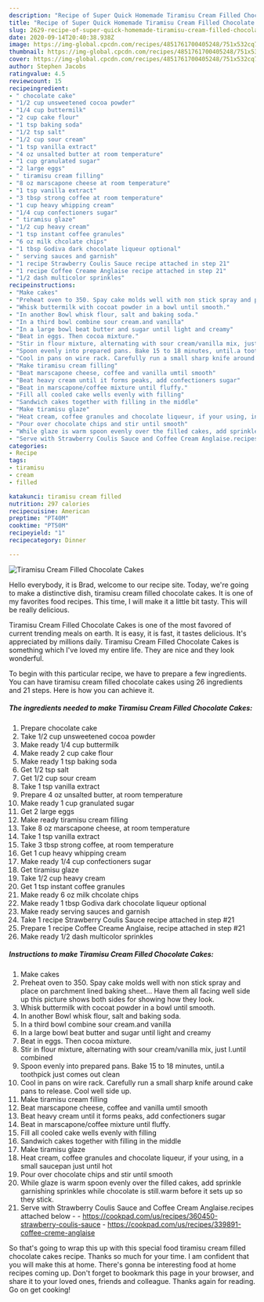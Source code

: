 ```yaml
---
description: "Recipe of Super Quick Homemade Tiramisu Cream Filled Chocolate Cakes"
title: "Recipe of Super Quick Homemade Tiramisu Cream Filled Chocolate Cakes"
slug: 2629-recipe-of-super-quick-homemade-tiramisu-cream-filled-chocolate-cakes
date: 2020-09-14T20:40:38.938Z
image: https://img-global.cpcdn.com/recipes/4851761700405248/751x532cq70/tiramisu-cream-filled-chocolate-cakes-recipe-main-photo.jpg
thumbnail: https://img-global.cpcdn.com/recipes/4851761700405248/751x532cq70/tiramisu-cream-filled-chocolate-cakes-recipe-main-photo.jpg
cover: https://img-global.cpcdn.com/recipes/4851761700405248/751x532cq70/tiramisu-cream-filled-chocolate-cakes-recipe-main-photo.jpg
author: Stephen Jacobs
ratingvalue: 4.5
reviewcount: 15
recipeingredient:
- " chocolate cake"
- "1/2 cup unsweetened cocoa powder"
- "1/4 cup buttermilk"
- "2 cup cake flour"
- "1 tsp baking soda"
- "1/2 tsp salt"
- "1/2 cup sour cream"
- "1 tsp vanilla extract"
- "4 oz unsalted butter at room temperature"
- "1 cup granulated sugar"
- "2 large eggs"
- " tiramisu cream filling"
- "8 oz marscapone cheese at room temperature"
- "1 tsp vanilla extract"
- "3 tbsp strong coffee at room temperature"
- "1 cup heavy whipping cream"
- "1/4 cup confectioners sugar"
- " tiramisu glaze"
- "1/2 cup heavy cream"
- "1 tsp instant coffee granules"
- "6 oz milk chcolate chips"
- "1 tbsp Godiva dark chocolate liqueur optional"
- " serving sauces and garnish"
- "1 recipe Strawberry Coulis Sauce recipe attached in step 21"
- "1 recipe Coffee Creame Anglaise recipe attached in step 21"
- "1/2 dash multicolor sprinkles"
recipeinstructions:
- "Make cakes"
- "Preheat oven to 350. Spay cake molds well with non stick spray and place on parchment lined baking sheet... Have them all facing well side up this picture shows both sides for showing how they look."
- "Whisk buttermilk with cocoat powder in a bowl until smooth."
- "In another Bowl whisk flour, salt and baking soda."
- "In a third bowl combine sour cream.and vanilla"
- "In a large bowl beat butter and sugar until light and creamy"
- "Beat in eggs. Then cocoa mixture."
- "Stir in flour mixture, alternating with sour cream/vanilla mix, just I.until combined"
- "Spoon evenly into prepared pans. Bake 15 to 18 minutes, until.a toothpick just comes out clean"
- "Cool in pans on wire rack. Carefully run a small sharp knife around cake pans to release. Cool well side up."
- "Make tiramisu cream filling"
- "Beat marscapone cheese, coffee and vanilla umtil smooth"
- "Beat heavy cream until it forms peaks, add confectioners sugar"
- "Beat in marscapone/coffee mixture until fluffy."
- "Fill all cooled cake wells evenly with filling"
- "Sandwich cakes together with filling in the middle"
- "Make tiramisu glaze"
- "Heat cream, coffee granules and chocolate liqueur, if your using, in a small saucepan just until hot"
- "Pour over chocolate chips and stir until smooth"
- "While glaze is warm spoon evenly over the filled cakes, add sprinkle garnishing sprinkles while chocolate is still.warm before it sets up so they stick."
- "Serve with Strawberry Coulis Sauce and Coffee Cream Anglaise.recipes attached below  https://cookpad.com/us/recipes/360450-strawberry-coulis-sauce https://cookpad.com/us/recipes/339891-coffee-creme-anglaise"
categories:
- Recipe
tags:
- tiramisu
- cream
- filled

katakunci: tiramisu cream filled 
nutrition: 297 calories
recipecuisine: American
preptime: "PT40M"
cooktime: "PT50M"
recipeyield: "1"
recipecategory: Dinner

---
```



![Tiramisu Cream Filled Chocolate Cakes](https://img-global.cpcdn.com/recipes/4851761700405248/751x532cq70/tiramisu-cream-filled-chocolate-cakes-recipe-main-photo.jpg)

Hello everybody, it is Brad, welcome to our recipe site. Today, we're going to make a distinctive dish, tiramisu cream filled chocolate cakes. It is one of my favorites food recipes. This time, I will make it a little bit tasty. This will be really delicious.



Tiramisu Cream Filled Chocolate Cakes is one of the most favored of current trending meals on earth. It is easy, it is fast, it tastes delicious. It's appreciated by millions daily. Tiramisu Cream Filled Chocolate Cakes is something which I've loved my entire life. They are nice and they look wonderful.


To begin with this particular recipe, we have to prepare a few ingredients. You can have tiramisu cream filled chocolate cakes using 26 ingredients and 21 steps. Here is how you can achieve it.

<!--inarticleads1-->

##### The ingredients needed to make Tiramisu Cream Filled Chocolate Cakes:

1. Prepare  chocolate cake
1. Take 1/2 cup unsweetened cocoa powder
1. Make ready 1/4 cup buttermilk
1. Make ready 2 cup cake flour
1. Make ready 1 tsp baking soda
1. Get 1/2 tsp salt
1. Get 1/2 cup sour cream
1. Take 1 tsp vanilla extract
1. Prepare 4 oz unsalted butter, at room temperature
1. Make ready 1 cup granulated sugar
1. Get 2 large eggs
1. Make ready  tiramisu cream filling
1. Take 8 oz marscapone cheese, at room temperature
1. Take 1 tsp vanilla extract
1. Take 3 tbsp strong coffee, at room temperature
1. Get 1 cup heavy whipping cream
1. Make ready 1/4 cup confectioners sugar
1. Get  tiramisu glaze
1. Take 1/2 cup heavy cream
1. Get 1 tsp instant coffee granules
1. Make ready 6 oz milk chcolate chips
1. Make ready 1 tbsp Godiva dark chocolate liqueur optional
1. Make ready  serving sauces and garnish
1. Take 1 recipe Strawberry Coulis Sauce recipe attached in step #21
1. Prepare 1 recipe Coffee Creame Anglaise, recipe attached in step #21
1. Make ready 1/2 dash multicolor sprinkles




<!--inarticleads2-->

##### Instructions to make Tiramisu Cream Filled Chocolate Cakes:

1. Make cakes
1. Preheat oven to 350. Spay cake molds well with non stick spray and place on parchment lined baking sheet... Have them all facing well side up this picture shows both sides for showing how they look.
1. Whisk buttermilk with cocoat powder in a bowl until smooth.
1. In another Bowl whisk flour, salt and baking soda.
1. In a third bowl combine sour cream.and vanilla
1. In a large bowl beat butter and sugar until light and creamy
1. Beat in eggs. Then cocoa mixture.
1. Stir in flour mixture, alternating with sour cream/vanilla mix, just I.until combined
1. Spoon evenly into prepared pans. Bake 15 to 18 minutes, until.a toothpick just comes out clean
1. Cool in pans on wire rack. Carefully run a small sharp knife around cake pans to release. Cool well side up.
1. Make tiramisu cream filling
1. Beat marscapone cheese, coffee and vanilla umtil smooth
1. Beat heavy cream until it forms peaks, add confectioners sugar
1. Beat in marscapone/coffee mixture until fluffy.
1. Fill all cooled cake wells evenly with filling
1. Sandwich cakes together with filling in the middle
1. Make tiramisu glaze
1. Heat cream, coffee granules and chocolate liqueur, if your using, in a small saucepan just until hot
1. Pour over chocolate chips and stir until smooth
1. While glaze is warm spoon evenly over the filled cakes, add sprinkle garnishing sprinkles while chocolate is still.warm before it sets up so they stick.
1. Serve with Strawberry Coulis Sauce and Coffee Cream Anglaise.recipes attached below -  - https://cookpad.com/us/recipes/360450-strawberry-coulis-sauce - https://cookpad.com/us/recipes/339891-coffee-creme-anglaise




So that's going to wrap this up with this special food tiramisu cream filled chocolate cakes recipe. Thanks so much for your time. I am confident that you will make this at home. There's gonna be interesting food at home recipes coming up. Don't forget to bookmark this page in your browser, and share it to your loved ones, friends and colleague. Thanks again for reading. Go on get cooking!
